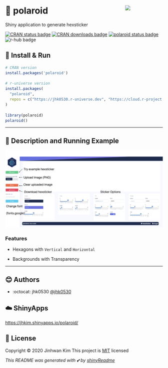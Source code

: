 # :yellow_heart: polaroid <img src = 'https://user-images.githubusercontent.com/6457691/77816407-d45f1e00-7105-11ea-8603-228f2e20d7a1.png' width = 120 align = 'right'></img>

Shiny application to generate hexsticker

<!-- badges: start -->
[![CRAN status badge](https://www.r-pkg.org/badges/version/polaroid)](https://CRAN.R-project.org/package=polaroid)
[![CRAN downloads badge](https://cranlogs.r-pkg.org/badges/gemini.R)](https://cran.r-project.org/package=gemini.R)
[![polaroid status badge](https://jhk0530.r-universe.dev/badges/polaroid)](https://jhk0530.r-universe.dev/polaroid)
![r-hub badge](https://github.com/jhk0530/polaroid/actions/workflows/rhub.yaml/badge.svg)

<!-- badges: end -->

## :wrench: Install & Run

```r
# CRAN version
install.packages('polaroid')

# r-universe version
install.packages(
  "polaroid",
  repos = c("https://jhk0530.r-universe.dev", "https://cloud.r-project.org")
)

library(polaroid)
polaroid()
```
------

## :rocket: Description and Running Example

<img src='inst/images/Description.png'>

### Features

- Hexagons with `Vertical` and `Horizontal`

- Backgrounds with Transparency

------

## :blush: Authors
* :octocat: jhk0530 [@jhk0530](https://github.com/jhk0530)

## :cloud: ShinyApps
https://jhkim.shinyapps.io/polaroid/

## :memo: License
Copyright :copyright: 2020 Jinhwan Kim
This project is [MIT](https://opensource.org/license/mit/) licensed

*This README was generated with :two_hearts: by [shinyReadme](https://github.com/jhk0530/shinyReadme)*
